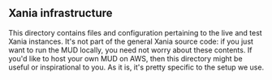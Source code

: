 Xania infrastructure
--------------------

This directory contains files and configuration pertaining to the live and test
Xania instances. It's not part of the general Xania source code: if you just
want to run the MUD locally, you need not worry about these contents. If you'd
like to host your own MUD on AWS, then this directory might be useful or
inspirational to you. As it is, it's pretty specific to the setup we use.

